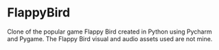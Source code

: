 # FlappyBird
Clone of the popular game Flappy Bird created in Python using Pycharm and Pygame. The Flappy Bird visual and audio assets used are not mine.
